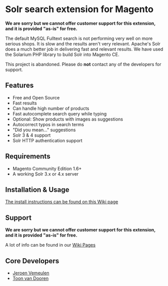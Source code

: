 Solr search extension for Magento
================
**We are sorry but we cannot offer customer support for this extension, and it is provided "as-is" for free.**

The default MySQL Fulltext search is not performing very well on more serious shops. It is slow and the results aren't very relevant. Apache's Solr does a much better job in delivering fast and relevant results. We have used the Solarium PHP library to build Solr into Magento CE.

This project is abandoned. Please do **not** contact any of the developers for support.

## Features

  * Free and Open Source
  * Fast results
  * Can handle high number of products
  * Fast autocomplete search query while typing
  * Optional: Show products with images as suggestions
  * Autocorrect typos in search terms
  * "Did you mean..." suggestions
  * Solr 3 & 4 support
  * Solr HTTP authentication support

## Requirements

  * Magento Community Edition 1.6+
  * A working Solr 3.x or 4.x server

## Installation & Usage

[The install instructions can be found on this Wiki page](https://github.com/jeroenvermeulen/magento-solarium/wiki/Installation-Instructions)

## Support

**We are sorry but we cannot offer customer support for this extension, and it is provided "as-is" for free.**

A lot of info can be found in our [Wiki Pages](https://github.com/jeroenvermeulen/magento-solarium/wiki)

## Core Developers

  * [Jeroen Vemeulen](http://www.jeroenvermeulen.eu/)
  * [Toon van Dooren](http://www.magentocommerce.com/certification/directory/dev/172433/)
